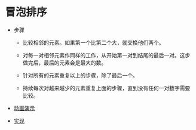 # 冒泡排序

- 步骤

    - 比较相邻的元素。如果第一个比第二个大，就交换他们两个。
    
    - 对每一对相邻元素作同样的工作，从开始第一对到结尾的最后一对。这步做完后，最后的元素会是最大的数。
    
    - 针对所有的元素重复以上的步骤，除了最后一个。
    
    - 持续每次对越来越少的元素重复上面的步骤，直到没有任何一对数字需要比较。

- [动画演示](../../../其他/algorithm/sort/BubbleSort.gif)

- [实现](../../../src/main/java/cool/zzy/demo/algorithm/sort/BubbleSort.java)